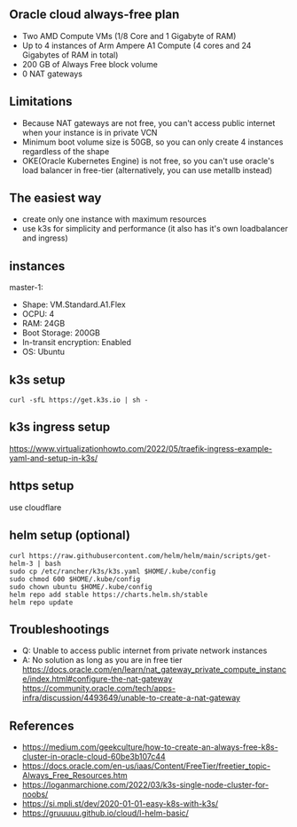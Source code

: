 ## Oracle cloud always-free plan
- Two AMD Compute VMs (1/8 Core and 1 Gigabyte of RAM)
- Up to 4 instances of Arm Ampere A1 Compute (4 cores and 24 Gigabytes of RAM in total)
- 200 GB of Always Free block volume
- 0 NAT gateways

## Limitations
- Because NAT gateways are not free, you can't access public internet when your instance is in private VCN
- Minimum boot volume size is 50GB, so you can only create 4 instances regardless of the shape
- OKE(Oracle Kubernetes Engine) is not free, so you can't use oracle's load balancer in free-tier (alternatively, you can use metallb instead)

## The easiest way
- create only one instance with maximum resources
- use k3s for simplicity and performance (it also has it's own loadbalancer and ingress)


## instances
master-1:
  - Shape: VM.Standard.A1.Flex
  - OCPU: 4 
  - RAM: 24GB
  - Boot Storage: 200GB
  - In-transit encryption: Enabled
  - OS: Ubuntu

## k3s setup
```console
curl -sfL https://get.k3s.io | sh -
```

## k3s ingress setup
https://www.virtualizationhowto.com/2022/05/traefik-ingress-example-yaml-and-setup-in-k3s/


## https setup
use cloudflare


## helm setup (optional)
```console
curl https://raw.githubusercontent.com/helm/helm/main/scripts/get-helm-3 | bash
sudo cp /etc/rancher/k3s/k3s.yaml $HOME/.kube/config
sudo chmod 600 $HOME/.kube/config
sudo chown ubuntu $HOME/.kube/config
helm repo add stable https://charts.helm.sh/stable
helm repo update
```

  
## Troubleshootings
- Q: Unable to access public internet from private network instances
- A: No solution as long as you are in free tier
  https://docs.oracle.com/en/learn/nat_gateway_private_compute_instance/index.html#configure-the-nat-gateway
  https://community.oracle.com/tech/apps-infra/discussion/4493649/unable-to-create-a-nat-gateway

## References
- https://medium.com/geekculture/how-to-create-an-always-free-k8s-cluster-in-oracle-cloud-60be3b107c44
- https://docs.oracle.com/en-us/iaas/Content/FreeTier/freetier_topic-Always_Free_Resources.htm
- https://loganmarchione.com/2022/03/k3s-single-node-cluster-for-noobs/
- https://si.mpli.st/dev/2020-01-01-easy-k8s-with-k3s/
- https://gruuuuu.github.io/cloud/l-helm-basic/
